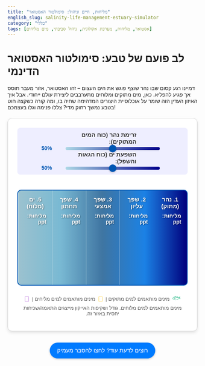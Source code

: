 ```yaml
---
title: "מליחות, חיים וניהול: סימולטור האסטואר"
english_slug: salinity-life-management-estuary-simulator
category: "כללי"
tags: [אסטואר, מליחות, מערכת אקולוגית, ניהול סביבתי, מים מליחים]
---
```

<h1>לב פועם של טבע: סימולטור האסטואר הדינמי</h1>

דמיינו רגע קסום שבו נהר שוצף פוגש את הים העצום – זהו האסטואר, אזור מעבר תוסס אך פגיע להפליא. כאן, מים מתוקים ומלוחים מתערבבים ליצירת עולם ייחודי. אבל איך האיזון העדין הזה שומר על אוכלוסיית היצורים המדהימה שחיה בו, ומה קורה כשקצה חוט בטבע נמשך רחוק מדי? צללו פנימה וגלו בעצמכם!

<div id="estuary-simulator">
    <div class="controls">
        <label for="riverFlow">זרימת נהר (כוח המים המתוקים):</label>
        <input type="range" id="riverFlow" min="0" max="100" value="50">
        <span id="riverFlowValue">50%</span>
        <br>
        <label for="seaInfluence">השפעת ים (כוח הגאות והשפל):</label>
        <input type="range" id="seaInfluence" min="0" max="100" value="50">
        <span id="seaInfluenceValue">50%</span>
    </div>
    <div class="estuary-representation">
        <div class="zone river">
            <h3>1. נהר (מתוק)</h3>
            <div class="salinity" data-zone="0">מליחות: <span></span> ppt</div>
            <div class="species">
                <div class="species-group fresh">🐟</div>
                <div class="species-group brackish">🦀</div>
                <div class="species-group salt">🐠</div>
            </div>
        </div>
        <div class="zone upper-estuary">
            <h3>2. שפך עליון</h3>
            <div class="salinity" data-zone="1">מליחות: <span></span> ppt</div>
            <div class="species">
                 <div class="species-group fresh">🐟</div>
                <div class="species-group brackish">🦀</div>
                <div class="species-group salt">🐠</div>
            </div>
        </div>
        <div class="zone mid-estuary">
            <h3>3. שפך אמצעי</h3>
             <div class="salinity" data-zone="2">מליחות: <span></span> ppt</div>
             <div class="species">
                 <div class="species-group fresh">🐟</div>
                <div class="species-group brackish">🦀</div>
                <div class="species-group salt">🐠</div>
            </div>
        </div>
        <div class="zone lower-estuary">
            <h3>4. שפך תחתון</h3>
            <div class="salinity" data-zone="3">מליחות: <span></span> ppt</div>
            <div class="species">
                 <div class="species-group fresh">🐟</div>
                <div class="species-group brackish">🦀</div>
                <div class="species-group salt">🐠</div>
            </div>
        </div>
        <div class="zone sea">
            <h3>5. ים (מלוח)</h3>
             <div class="salinity" data-zone="4">מליחות: <span></span> ppt</div>
             <div class="species">
                 <div class="species-group fresh">🐟</div>
                <div class="species-group brackish">🦀</div>
                <div class="species-group salt">🐠</div>
            </div>
        </div>
    </div>
    <p class="legend">
        <span class="species-group fresh">🐟</span> מינים מותאמים למים מתוקים | <span class="species-group brackish">🦀</span> מינים מותאמים למים מליחים | <span class="species-group salt">🐠</span> מינים מותאמים למים מלוחים. גודל ושקיפות האייקון מייצגים התאמה/שכיחות יחסית באזור זה.
    </p>
</div>

<button id="toggleExplanation" class="explanation-button">רוצים לדעת עוד? לחצו להסבר מעמיק</button>

<div id="explanation" style="display: none;">
    <h2>עולם של ניגודים מתערבבים: הצצה עמוקה לאסטוארים</h2>

    <h3>מהו בעצם אסטואר? מעבר בין שני עולמות</h3>
    אסטואר (שפך נהר) הוא כמו סף קסום בין היבשה והים. דמיינו גוף מים חופי, מוגן חלקית, שאליו נשפכים מים צלולים מנהרות, ופוגשים את הגלים המלוחים של האוקיינוס. התוצאה? תערובת ייחודית של מים מליחים, שיוצרת סביבה דינמית ומשתנה תמיד, רדודה יחסית, ומלאה בחיים. הצורות שלהם משתנות - מעמקי נהרות ששקעו ועד לגונות חופיות - אבל המאפיין המרכזי הוא המים המליחים והתנאים שמשתנים ללא הרף.

    <h3>למה האסטוארים כה חשובים? משתלות טבעיות ומרכזי חיים</h3>
    האסטוארים אינם רק אזורי מעבר יפים, הם מנועים אקולוגיים אדירים! הם נחשבים למערכות האקולוגיות הפוריות ביותר בעולם, ומתפקדים כ"משתלות" ענק עבור אינספור יצורים ימיים. דגים וחסרי חוליות רבים שחשובים לנו כלכלית מבלים דווקא במים המליחים המוגנים הללו את השלבים הרגישים של חייהם. בנוסף, הם מהווים בית גידול קריטי לעופות מים נודדים, יונקים ימיים, וצמחים עמידים כמו מנגרובים. כלכלית, הם תומכים בדיג מקומי, חקלאות ימית, משיכת תיירים, ומשמשים עורקי תחבורה ימית חשובים. מעבר לכך, הם פועלים כמסננים טבעיים, בולעים מזהמים ומגינים על החופים משחיקה.

    <h3>תעלומת המליחות המשתנה: הגרדיאנט ומי מזיז אותו?</h3>
    הקסם הייחודי של האסטואר טמון ב"גרדיאנט המליחות" - מפל מליחות מובהק שמתחיל כמעט במים מתוקים גמורים ליד הנהר, ומגיע למליחות ים ככל שמתקרבים לאוקיינוס. המפל הזה נוצר מהקרב המתמיד בין המים המתוקים לדוחף מהנהר לבין המים המלוחים שחודרים מהים. מי מנצח בקרב? זה תלוי בכמה גורמים:
    <ul>
        <li><b>כוח הנהר (זרימה):</b> נהר חזק דוחף את המים המלוחים החוצה, מוריד את המליחות ומרחיב את האזור המתוק יותר. נהר חלש מאפשר לים לפלוש פנימה.</li>
        <li><b>כוח הים (גאות ושפל):</b> תנועת הגלים והגאות מכניסה מים מלוחים, מערבלת אותם, וגאות חזקה יכולה לדחוף מליחות עמוק פנימה.</li>
        <li><b>צורת האסטואר:</b> אסטואר צר ועמוק יתנהג שונה מאסטואר רחב ורדוד.</li>
        <li><b>רוח ושמש:</b> רוחות יכולות לערבל את המים, ושמש חזקה יכולה להעלות מליחות דרך אידוי.</li>
    </ul>

    <h3>אתגר הישרדות במים מליחים: אלופי ההסתגלות</h3>
    לחיות באסטואר זה לא קל! רוב היצורים המימיים רגישים מאוד לשינויים במליחות. אבל החיים באסטואר לימדו את המקומיים להיות אלופי הסתגלות:
    <ul>
        <li><b>אוסמו-קונפורמרים:</b> רוב היצורים הימיים הרגילים (כמו כוכבי ים בים הפתוח) פשוט נותנים למליחות גופם להשתנות עם המים החיצוניים. הם לא שורדים שינויים דרסטיים במליחות ונשארים באזורים יציבים.</li>
        <li><b>אוסמו-רגולטורים:</b> אלו הם גיבורי האסטואר! יצורים כמו סרטנים ודגים רבים פיתחו מנגנונים מדהימים לשמור על מליחות פנימית יציבה, גם כשהמים בחוץ משתנים כל הזמן. הם יכולים להפריש מלחים דרך בלוטות מיוחדות, לספוג מלחים מהמים, או להשתמש בחומרים כימיים בתאים כדי לשמור על מאזן. הם המותאמים ביותר לחיים באזור המליח של האסטואר.</li>
    </ul>
    לכל מין יש טווח סבילות שונה, וזה מה שקובע איפה באסטואר סביר למצוא אותו.

    <h3>תושבי האסטואר: מי גר איפה?</h3>
    דמיינו את האסטואר כשכונות שונות, כל אחת עם האוכלוסייה האופיינית לה בהתאם למליחות:
    <ul>
        <li><b>שכונת הנהר (מים מתוקים, <5 ppt):</b> כאן תמצאו את הדגים והיצורים שמכירים מהנחלים והאגמים. הם לא סובלים מליחות כמעט בכלל.</li>
        <li><b>שכונת המליחים (מים מליחים, 5-18 ppt):</b> זוהי ה"שכונה" הייחודית ביותר. כאן פורחים המינים האוסמו-רגולטורים בעלי הסבילות הרחבה. אולי יש פחות מינים סך הכל מאשר בים או בנהר, אבל אלו שחיים כאן מופיעים בשפע גדול והם מותאמים באופן מושלם לתנאים המשתנים. זוהי המשתלה הגדולה!</li>
        <li><b>שכונת הים (מים מלוחים, >18 ppt):</b> ככל שמתקרבים לים, תמצאו יותר ויותר מינים ימיים "רגילים" שחודרים לאסטואר, חלקם בעלי סבילות מסוימת לשינויי מליחות קלים, לצד המינים האוסמו-רגולטורים שעמידים גם במליחות גבוהה.</li>
    </ul>

    <h3>כשהאיזון מופר: השפעות שינויי המליחות</h3>
    האיזון העדין באסטואר פגיע מאוד לשינויים, בין אם הם טבעיים (בצורת, שיטפונות) או נגרמים על ידינו (סכרים, שאיבת מים, זיהום, עליית מפלס הים). שינויים אלו משפיעים דרמטית:
    <ul>
        <li><b>החלשות הנהר:</b> כשזורמים פחות מים מתוקים (בגלל בצורת או שימוש אנושי), המים המלוחים פולשים פנימה עמוק יותר. זה מאיים על יצורי מים מתוקים ומליחים שלא עמידים למליחות גבוהה, פוגע בצמחיית גדות, והורס את אזורי הגידול של דגים צעירים.</li>
        <li><b>התחזקות הנהר:</b> שיטפונות יכולים לדחוף את המים המלוחים החוצה, להוריד מליחות מהר מדי ולפגוע במינים מהים שחדרו לאסטואר.</li>
        <li><b>עליית מפלס הים:</b> מגדילה את חדירת המליחות באופן קבוע, ומאיימת על בתי הגידול המתוקים והמליחים במעלה האסטואר.</li>
    </ul>

    <h3>שמירה על הלב הפועם: אתגרי הניהול הסביבתי</h3>
    ניהול אסטוארים הוא משימה מורכבת ביותר, כמו הליכה על חבל דק. צריך לאזן בין הצרכים שלנו (שתייה, חקלאות, נמל) לבין שמירה על המערכת האקולוגית הפלאית הזו. האתגרים עצומים:
    <ul>
        <li><b>להשאיר מספיק מים בנהר:</b> לוודא שלא שואבים יותר מדי מים מתוקים לשימושים שונים, כדי שהנהר ימשיך לדחוף את המים המלוחים החוצה וישמור על הגרדיאנט.</li>
        <li><b>להילחם בזיהום:</b> לצמצם חומרים רעילים שמגיעים לאסטואר ומזיקים לחיים בו.</li>
        <li><b>לשקם בתי גידול:</b> לעזור למנגרובים, עשבי ים וביצות מליחות לשגשג מחדש, כי הם ביתם של רבים.</li>
        <li><b>להתכונן לעליית מפלס הים:</b> לתכנן כיצד להגן על האזורים הנמוכים ועל בתי הגידול הרגישים מפני הצפה במים מלוחים.</li>
        <li><b>לחקור ולנטר:</b> להבין מה קורה באסטואר כל הזמן, למדוד מליחות וטמפרטורה ולעקוב אחר היצורים שחיים בו, כדי לקבל החלטות ניהול מושכלות.</li>
    </ul>
    ההצלחה תלויה בשיתוף פעולה אמיתי בין ממשלות, מדענים, הקהילות שחיות ליד האסטואר, וכל מי שאכפת לו מהעתיד של המקומות המדהימים הללו.

</div>

<style>
    /* כללי */
    #estuary-simulator {
        font-family: 'Arial', sans-serif;
        margin: 20px auto;
        max-width: 900px;
        padding: 25px; /* הגדלה קלה של הריפוד */
        border: 1px solid #d3d3d3; /* גבול עדין יותר */
        border-radius: 12px; /* פינות מעוגלות יותר */
        background-color: #ffffff; /* רקע לבן נקי */
        box-shadow: 0 4px 8px rgba(0, 0, 0, 0.1); /* הצללה עדינה */
        direction: rtl;
        text-align: right;
    }

    /* בקרות משתמש */
    .controls {
        margin-bottom: 40px; /* מרווח תחתון גדול יותר */
        text-align: center;
        padding: 10px;
        background-color: #eef; /* רקע בהיר לבקרות */
        border-radius: 8px;
    }

    .controls label {
        margin-left: 20px; /* מרווח גדול יותר */
        font-weight: bold;
        display: inline-block;
        width: 160px; /* יישור לייבלים */
        text-align: right;
        color: #333;
        font-size: 1.1em;
    }

    .controls input[type="range"] {
        width: 250px; /* רוחב גדול יותר לסליידר */
        vertical-align: middle;
        -webkit-appearance: none; /* הסרת עיצוב ברירת מחדל */
        appearance: none;
        height: 8px;
        background: linear-gradient(to right, #add8e6, #00008b); /* גרדיאנט כחול לסליידר */
        border-radius: 5px;
        outline: none;
        margin: 0 10px;
    }

     .controls input[type="range"]::-webkit-slider-thumb {
        -webkit-appearance: none;
        appearance: none;
        width: 20px;
        height: 20px;
        background: #0056b3; /* כחול כהה לאגודל */
        border-radius: 50%;
        cursor: pointer;
        box-shadow: 0 2px 4px rgba(0, 0, 0, 0.2);
     }

      .controls input[type="range"]::-moz-range-thumb {
        width: 20px;
        height: 20px;
        background: #0056b3;
        border-radius: 50%;
        cursor: pointer;
        box-shadow: 0 2px 4px rgba(0, 0, 0, 0.2);
     }


     .controls span {
        display: inline-block;
        width: 50px; /* רוחב להצגת ערך */
        text-align: left;
        font-weight: bold;
        color: #0056b3;
     }

    /* ייצוג האסטואר החזותי */
    .estuary-representation {
        display: flex;
        height: 250px; /* גובה גדול יותר */
        border: 2px solid #0056b3; /* גבול כחול כהה */
        border-radius: 10px;
        overflow: hidden;
        position: relative; /* מאפשר מיקום אבסולוטי של הגרדיאנט */
        background: linear-gradient(to right, #add8e6 0%, #87ceeb 25%, #4682b4 50%, #1e90ff 75%, #00008b 100%); /* גרדיאנט בסיסי */
        transition: background 0.5s ease; /* אנימציה לשינוי רקע */
    }

    /* אזורים (Zones) - שכבות שקופות מעל הרקע */
    .zone {
        flex: 1;
        display: flex;
        flex-direction: column;
        justify-content: space-around; /* פיזור אחיד יותר של האלמנטים */
        align-items: center;
        padding: 15px; /* ריפוד פנימי גדול יותר */
        border-left: 1px solid rgba(255,255,255,0.4); /* קו הפרדה עדין */
        color: #fff; /* טקסט לבן */
        text-shadow: 1px 1px 3px rgba(0,0,0,0.5); /* צל חזק יותר לטקסט */
        background-color: rgba(0, 0, 0, 0.1); /* שכבה שקופה כהה קלה */
        transition: background-color 0.3s ease; /* אנימציה לרקע (אם ישתנה) */
        position: relative; /* מאפשר Z-index */
        z-index: 1; /* מעל הרקע של האסטואר */
    }

    .zone:first-child {
         border-left: none;
    }

     .zone h3 {
        margin-top: 0;
        margin-bottom: 8px; /* מרווח קל אחרי הכותרת */
        font-size: 1.1em;
        text-align: center;
     }

    .salinity {
        font-size: 1em;
        margin-bottom: 15px; /* מרווח גדול יותר אחרי המליחות */
        font-weight: bold;
    }

    /* ייצוג מינים */
    .species {
        flex-grow: 1;
        display: flex;
        flex-direction: column;
        justify-content: center;
        align-items: center;
        font-size: 2.2em; /* גודל אייקון גדול יותר */
        text-align: center;
        width: 100%; /* וודא שהקונטיינר משתמש ברוחב זמין */
    }

    .species .species-group {
        margin: 5px 0; /* מרווח בין אייקונים */
        transition: opacity 0.5s ease-in-out, transform 0.5s ease-in-out; /* אנימציה לשקיפות ושינוי גודל */
        opacity: 0; /* נסתר בתחילה */
        transform: scale(0.8); /* גודל התחלתי קטן יותר */
    }

     /* צבעי אייקונים מותאמים לנושא */
     .species .species-group.fresh { color: #66cdaa; /* ירוק-כחול עדין */ }
     .species .species-group.brackish { color: #ffc300; /* כתום-צהוב */ }
     .species .species-group.salt { color: #9932cc; /* סגול בישופס */ }


     /* אגדה */
     .legend {
         text-align: center;
         font-size: 0.95em;
         margin-top: 20px; /* מרווח גדול יותר */
         color: #555;
     }

     .legend span {
         font-size: 1.4em; /* גודל אייקון באגדה */
         vertical-align: middle;
         margin: 0 3px;
     }

      .legend .fresh { color: #66cdaa; }
      .legend .brackish { color: #ffc300; }
      .legend .salt { color: #9932cc; }


    /* כפתור הסבר */
    .explanation-button {
        display: block;
        margin: 30px auto 20px auto; /* מרווחים משופרים */
        padding: 12px 20px; /* ריפוד גדול יותר */
        font-size: 1.1em;
        cursor: pointer;
        border: none; /* הסרת גבול ברירת מחדל */
        border-radius: 25px; /* פינות עגולות מאוד */
        background-color: #007bff; /* כחול כפתור ראשי */
        color: white;
        box-shadow: 0 2px 5px rgba(0, 0, 0, 0.2);
        transition: background-color 0.3s ease, transform 0.1s ease; /* אנימציית לחיצה */
    }

    .explanation-button:hover {
        background-color: #0056b3; /* כחול כהה יותר בריחוף */
    }

    .explanation-button:active {
        transform: scale(0.98); /* התכווצות בלחיצה */
    }


    /* איזור הסבר */
    #explanation {
        margin: 20px auto;
        max-width: 900px;
        padding: 25px; /* ריפוד משופר */
        border: 1px solid #d3d3d3;
        border-radius: 12px;
        background-color: #f8f8f8; /* רקע אפור בהיר מאוד */
        direction: rtl;
        text-align: right;
        line-height: 1.7; /* מרווח שורות גדול יותר */
        color: #333;
    }

    #explanation h2, #explanation h3 {
        color: #0056b3; /* כותרות בצבע כחול */
        margin-bottom: 15px;
        line-height: 1.4;
    }

    #explanation h2 {
        text-align: center;
        margin-bottom: 25px;
        font-size: 1.6em;
    }
     #explanation h3 {
        font-size: 1.3em;
        border-bottom: 1px solid #eee; /* קו תחתון עדין לכותרת תת-נושא */
        padding-bottom: 5px;
        margin-top: 25px;
     }


    #explanation p, #explanation ul {
        margin-bottom: 20px;
        line-height: 1.7;
    }

    #explanation ul {
        padding-right: 25px; /* הזחה גדולה יותר לרשימה */
    }

    #explanation li {
        margin-bottom: 10px;
    }
    #explanation li::before {
        content: '•'; /* נקודה יפה יותר לתחילת פריט רשימה */
        color: #007bff; /* צבע הנקודה */
        font-weight: bold;
        display: inline-block;
        width: 1em;
        margin-right: 0.5em;
        margin-left: -1.5em; /* הזזה שמאלה לפי הנקודה */
     }

</style>

<script>
    document.addEventListener('DOMContentLoaded', () => {
        const riverFlowSlider = document.getElementById('riverFlow');
        const seaInfluenceSlider = document.getElementById('seaInfluence');
        const riverFlowValueSpan = document.getElementById('riverFlowValue');
        const seaInfluenceValueSpan = document.getElementById('seaInfluenceValue');
        const salinitySpans = document.querySelectorAll('.salinity span');
        const speciesContainers = document.querySelectorAll('.zone .species');
        const estuaryRepresentationDiv = document.querySelector('.estuary-representation'); // לקבל את אלמנט הייצוג
        const toggleExplanationButton = document.getElementById('toggleExplanation');
        const explanationDiv = document.getElementById('explanation');

        // Base salinities for zones (approximate center values 0-35 ppt)
        const baseSalinity = [1, 6, 15, 25, 32]; // River, Upper, Mid, Lower, Sea

        // Sensitivity factors for how sliders affect salinity (per 100 units of slider)
        // Negative means reduction by river flow, positive means increase by sea influence
        const riverEffectFactor = [ -3, -8, -10, -6, -2]; // River flow pushes fresh water
        const seaEffectFactor = [ 3, 5, 9, 7, 1]; // Sea influence pushes salt water

        // Salinity thresholds for species (ppt)
        const freshThreshold = 4; // Highly suitable below this
        const freshUpperLimit = 8; // Less suitable above this, until 0 opacity

        const brackishMin = 5;
        const brackishPeak = 12; // Optimal for brackish species
        const brackishMax = 20;

        const saltThreshold = 18; // Highly suitable above this
        const saltLowerLimit = 15; // Less suitable below this, until 0 opacity


        function updateSimulation() {
            const riverFlow = parseInt(riverFlowSlider.value); // 0-100
            const seaInfluence = parseInt(seaInfluenceSlider.value); // 0-100

            riverFlowValueSpan.textContent = `${riverFlow}%`;
            seaInfluenceValueSpan.textContent = `${seaInfluence}%`;

            // Update background gradient based on slider values
            // Shift the midpoint of the gradient based on the balance of fresh/sea influence
            const gradientMidPoint = 30 + (seaInfluence - riverFlow) * 0.3; // Adjust factor for sensitivity
            estuaryRepresentationDiv.style.background = `linear-gradient(to right,
                #add8e6 0%, /* Fresh */
                #87ceeb ${Math.max(0, gradientMidPoint - 20)}%,
                #4682b4 ${gradientMidPoint}%, /* Transition point */
                #1e90ff ${Math.min(100, gradientMidPoint + 20)}%,
                #00008b 100% /* Salt */
            )`;


            salinitySpans.forEach((span, index) => {
                // Calculate salinity for the zone based on base + weighted slider effects
                let calculatedSalinity = baseSalinity[index] +
                                         (riverFlow / 100) * riverEffectFactor[index] +
                                         (seaInfluence / 100) * seaEffectFactor[index];

                // Clamp salinity between 0 and 35 (typical open sea maximum)
                calculatedSalinity = Math.max(0, Math.min(35, calculatedSalinity));

                // Update salinity display (rounded to 1 decimal place)
                span.textContent = calculatedSalinity.toFixed(1);

                // Update species visibility/opacity/size
                const speciesDivs = speciesContainers[index].querySelectorAll('.species-group');
                const freshDiv = speciesDivs[0];
                const brackishDiv = speciesDivs[1];
                const saltDiv = speciesDivs[2];

                // Calculate suitability (0-1) for each species group based on salinity
                let freshSuitability = 0;
                if (calculatedSalinity <= freshThreshold) {
                    freshSuitability = 1; // Full suitability below threshold
                } else if (calculatedSalinity < freshUpperLimit) {
                    freshSuitability = 1 - (calculatedSalinity - freshThreshold) / (freshUpperLimit - freshThreshold); // Linear decrease
                }
                freshDiv.style.opacity = freshSuitability;
                freshDiv.style.transform = `scale(${0.8 + freshSuitability * 0.5})`; // Scale grows with suitability

                let brackishSuitability = 0;
                if (calculatedSalinity >= brackishMin && calculatedSalinity <= brackishMax) {
                     // Suitability peaks at brackishPeak, decreases towards min/max
                     if (calculatedSalinity <= brackishPeak) {
                         brackishSuitability = (calculatedSalinity - brackishMin) / (brackishPeak - brackishMin);
                     } else {
                         brackishSuitability = (brackishMax - calculatedSalinity) / (brackishMax - brackishPeak);
                     }
                     brackishSuitability = Math.max(0, Math.min(1, brackishSuitability)); // Clamp between 0 and 1

                }
                brackishDiv.style.opacity = brackishSuitability;
                brackishDiv.style.transform = `scale(${0.8 + brackishSuitability * 0.5})`; // Scale grows with suitability


                let saltSuitability = 0;
                 if (calculatedSalinity >= saltThreshold) {
                     saltSuitability = 1; // Full suitability above threshold
                 } else if (calculatedSalinity > saltLowerLimit) {
                     saltSuitability = (calculatedSalinity - saltLowerLimit) / (saltThreshold - saltLowerLimit); // Linear increase
                 }
                saltSuitability = Math.max(0, Math.min(1, saltSuitability)); // Ensure value is between 0 and 1
                saltDiv.style.opacity = saltSuitability;
                saltDiv.style.transform = `scale(${0.8 + saltSuitability * 0.5})`; // Scale grows with suitability

                // Set a minimum opacity for visibility even when suitability is low, if desired
                // freshDiv.style.opacity = Math.max(0.1, freshSuitability);
                // brackishDiv.style.opacity = Math.max(0.1, brackishSuitability);
                // saltDiv.style.opacity = Math.max(0.1, saltSuitability);

            });
        }

        // Event listeners for sliders
        riverFlowSlider.addEventListener('input', updateSimulation);
        seaInfluenceSlider.addEventListener('input', updateSimulation);

        // Event listener for explanation button
        toggleExplanationButton.addEventListener('click', () => {
            const isHidden = explanationDiv.style.display === 'none';
            // Use a simple fade-in/out effect if possible with CSS transitions or JS animation
            if (isHidden) {
                 explanationDiv.style.opacity = '0';
                 explanationDiv.style.display = 'block';
                 setTimeout(() => { explanationDiv.style.opacity = '1'; }, 10); // Small delay for transition
            } else {
                 explanationDiv.style.opacity = '0';
                 setTimeout(() => { explanationDiv.style.display = 'none'; }, 500); // Delay hiding until fade out
            }

            toggleExplanationButton.textContent = isHidden ? 'הסתר הסבר מורחב' : 'רוצים לדעת עוד? לחצו להסבר מעמיק';
        });

        // Initial simulation update on page load
        updateSimulation();

        // Add CSS for fade transition to explanation div (can also add to the style block)
        explanationDiv.style.transition = 'opacity 0.5s ease-in-out';

    });
</script>